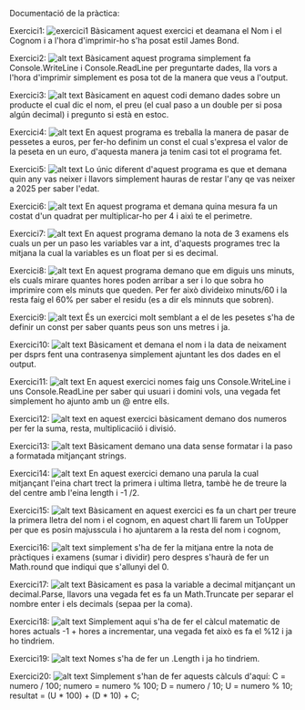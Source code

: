 Documentació de la pràctica:


Exercici1:
![exercici1](image.png)
Bàsicament aquest exercici et deamana el Nom i el Cognom i a l'hora d'imprimir-ho s'ha posat estil James Bond.

Exercici2:
![alt text](image-3.png)
Bàsicament aquest programa simplement fa Console.WriteLine i Console.ReadLine per preguntarte dades, lla vors a l'hora d'imprimir simplement es posa tot de la manera que veus a l'output.

Exercici3:
![alt text](image-5.png)
Bàsicament en aquest codi demano dades sobre un producte el cual dic el nom, el preu (el cual paso a un double per si posa algún decimal) i pregunto si està en estoc.

Exercici4:
![alt text](image-7.png)
En aquest programa es treballa la manera de pasar de pessetes a euros, per fer-ho definim un const el cual s'expresa el valor de la peseta en un euro, d'aquesta manera ja tenim casi tot el programa fet.

Exercici5:
![alt text](image-9.png)
Lo únic diferent d'aquest programa es que et demana quin any vas neixer i llavors simplement hauras de restar l'any qe vas neixer a 2025 per saber l'edat.

Exercici6:
![alt text](image-10.png)
En aquest programa et demana quina mesura fa un costat d'un quadrat per multiplicar-ho per 4 i aixì te el perimetre.

Exercici7:
![alt text](image-11.png)
En aquest programa demano la nota de 3 examens els cuals un per un paso les variables var a int, d'aquests programes trec la mitjana la cual la variables es un float per si es decimal.

Exercici8:
![alt text](image-12.png)
En aquest programa demano que em diguis uns minuts, els cuals mirare quantes hores poden arribar a ser i lo que sobra ho imprimire com els minuts que queden. Per fer això divideixo minuts/60 i la resta faig el 60% per saber el residu (es a dir els minnuts que sobren).

Exercici9:
![alt text](image-13.png)
És un exercici molt semblant a el de les pesetes s'ha de definir un const per saber quants peus son uns metres i ja.

Exercici10:
![alt text](image-14.png)
Bàsicament et demana el nom i la data de neixament per dsprs fent una contrasenya simplement ajuntant les dos dades en el output.

Exercici11:
![alt text](image-15.png)
En aquest exercici nomes faig uns Console.WriteLine i uns Console.ReadLine per saber qui usuari i domini vols, una vegada fet simplement ho ajunto amb un @ entre ells.

Exercici12:
![alt text](image-16.png)
en aquest exercici  bàsicament demano dos numeros per fer la suma, resta, multiplicaciió i divisió.

Exercici13:
![alt text](image-17.png)
Bàsicament demano una data sense formatar i la paso a formatada mitjançant strings.

Exercici14:
![alt text](image-18.png)
En  aquest exercici demano una parula la cual mitjançant l'eina chart trect la primera i ultima lletra, tambè he de treure la del centre amb l'eina length i -1 /2.

Exercici15:
![alt text](image-19.png)
Bàsicament en aquest exercici es fa un chart per treure la primera lletra del nom i el cognom, en aquest chart lli farem un ToUpper per que es posin majusscula i ho ajuntarem a la resta del nom i cognom,

Exercici16:
![alt text](image-20.png)
simplement s'ha de fer la mitjana entre la nota de pràctiques i examens (sumar i dividir) pero despres s'haurà de fer un Math.round que indiqui que s'allunyi del 0.

Exercici17:
![alt text](image-21.png)
Bàsicament es pasa la variable a decimal mitjançant un decimal.Parse, llavors una vegada fet es fa un Math.Truncate per separar el nombre enter i els decimals (sepaa per la coma).

Exercici18:
![alt text](image-22.png)
Simplement aqui s'ha de fer el càlcul matematic de hores actuals -1 + hores a incrementar, una vegada fet això es fa el %12 i ja ho tindriem.

Exercici19:
![alt text](image-23.png)
Nomes s'ha de fer un .Length i ja ho tindriem.

Exercici20:
![alt text](image-24.png)
Simplement s'han de fer aquests càlculs d'aquí:
        C = numero / 100;
        numero = numero % 100;
        D = numero / 10;
        U = numero % 10;
        resultat = (U * 100) + (D * 10) + C;
